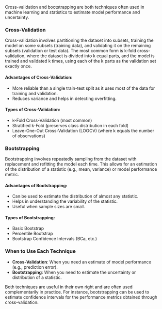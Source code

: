 Cross-validation and bootstrapping are both techniques often used in machine learning and statistics to estimate model performance and uncertainty.

### Cross-Validation

Cross-validation involves partitioning the dataset into subsets, training the model on some subsets (training data), and validating it on the remaining subsets (validation or test data). The most common form is k-fold cross-validation, where the dataset is divided into k equal parts, and the model is trained and validated k times, using each of the k parts as the validation set exactly once.

#### Advantages of Cross-Validation:

- More reliable than a single train-test split as it uses most of the data for training and validation.
- Reduces variance and helps in detecting overfitting.

#### Types of Cross-Validation:

- k-Fold Cross-Validation (most common)
- Stratified k-Fold (preserves class distribution in each fold)
- Leave-One-Out Cross-Validation (LOOCV) (where k equals the number of observations)

### Bootstrapping

Bootstrapping involves repeatedly sampling from the dataset with replacement and refitting the model each time. This allows for an estimation of the distribution of a statistic (e.g., mean, variance) or model performance metric.

#### Advantages of Bootstrapping:

- Can be used to estimate the distribution of almost any statistic.
- Helps in understanding the variability of the statistic.
- Useful when sample sizes are small.

#### Types of Bootstrapping:

- Basic Bootstrap
- Percentile Bootstrap
- Bootstrap Confidence Intervals (BCa, etc.)

### When to Use Each Technique

- **Cross-Validation**: When you need an estimate of model performance (e.g., prediction error).
- **Bootstrapping**: When you need to estimate the uncertainty or distribution of a statistic.

Both techniques are useful in their own right and are often used complementarily in practice. For instance, bootstrapping can be used to estimate confidence intervals for the performance metrics obtained through cross-validation.